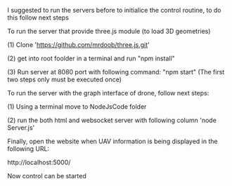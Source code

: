 I suggested to run the servers before to initialice the control routine, to do this follow next steps

To run the server that provide three.js module (to load 3D geometries)

(1) Clone 'https://github.com/mrdoob/three.js.git'

(2) get into root foolder in a terminal and run "npm install"

(3) Run server at 8080 port with following command: "npm start" (The first two steps only must be executed once)

To run the server with the graph interface of drone, follow next steps:

(1) Using a terminal move to NodeJsCode folder

(2) run the both html and websocket server with following column 'node Server.js'

Finally, open the website when UAV information is being displayed in the following URL:

http://localhost:5000/

Now control can be started
